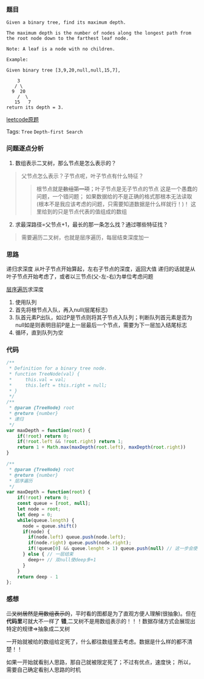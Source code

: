 ### 题目
```
Given a binary tree, find its maximum depth.

The maximum depth is the number of nodes along the longest path from the root node down to the farthest leaf node.

Note: A leaf is a node with no children.

Example:

Given binary tree [3,9,20,null,null,15,7],

    3
   / \
  9  20
    /  \
   15   7
return its depth = 3.
```
[leetcode原题](https://leetcode.com/problems/maximum-depth-of-binary-tree/description/)

Tags: `Tree` `Depth-first Search`

### 问题逐点分析
1. 数组表示二叉树，那么节点是怎么表示的？
> 父节点怎么表示？子节点呢，叶子节点有什么特征？
>> 根节点就是~~数组第一项~~；叶子节点是无子节点的节点
>> 这是一个愚蠢的问题，一个错问题；
如果数据给的不是正确的格式那根本无法读取(根本不是我应该考虑的问题，只需要知道数据是什么样就行！)！
这里给到的只是节点代表的值组成的数组

2. 求最深路径=父节点+1，最长的那一条怎么找？通过哪些特征找？
> 需要遍历二叉树，也就是层序遍历，每层结束深度加一

### 思路
递归求深度
从叶子节点开始算起，左右子节点的深度，返回大值
递归的话就是从叶子节点开始考虑了，或者以三节点(父-左-右)为单位考虑问题

[层序遍历](../problem_medium/102.binary-tree-level-order-traversal.md)求深度
1. 使用队列
2. 首先将根节点入队，再入null(层尾标志)
3. 队首元素P出队，如过P是节点则将其子节点入队列；判断队列首元素是否为null如是则表明目前P是上一层最后一个节点，需要为下一层加入结尾标志
4. 循环，直到队列为空

### 代码
```js
/**
 * Definition for a binary tree node.
 * function TreeNode(val) {
 *     this.val = val;
 *     this.left = this.right = null;
 * }
 */
/**
 * @param {TreeNode} root
 * @return {number}
 * 递归
 */
var maxDepth = function(root) {
    if(!root) return 0;
    if(!root.left && !root.right) return 1;
    return 1 + Math.max(maxDepth(root.left), maxDepth(root.right))
}

/**
 * @param {TreeNode} root
 * @return {number}
 * 层序遍历
 */
var maxDepth = function(root) {
    if(!root) return 0;
    const queue = [root, null];
    let node = root;
    let deep = 0;
    while(queue.length) {
      node = queue.shift()
      if(node) {
        if(node.left) queue.push(node.left);
        if(node.right) queue.push(node.right);
        if(!queue[0] && queue.lenght > 1) queue.push(null) // 这一步会使循环多一次
      } else { // 一层结束
        deep++ // 双null使deep多+1
      }
    }
    return deep - 1
};
```

### 感想
~~二叉树居然是用数组表示的~~，平时看的图都是为了直观方便人理解(很抽象)。但在**代码里**可就大不一样了
**错**,二叉树不是用数组表示的！！！数据存储方式会展现出特定的规律=>抽象成二叉树

一开始就被给的数组给定死了，什么都往数组里去考虑。数据是什么样的都不清楚！！

如果一开始就看别人思路，那自己就被限定死了；不过有优点，速度快；
所以，需要自己确定看别人思路的时机
